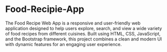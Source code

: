 # Food-Recipie-App
The Food Recipe Web App is a responsive and user-friendly web application designed to help users explore, search, and view a wide variety of food recipes from different cuisines. Built using HTML, CSS, JavaScript, and the Bootstrap framework, this project combines a clean and modern UI with dynamic features for an engaging user experience.
